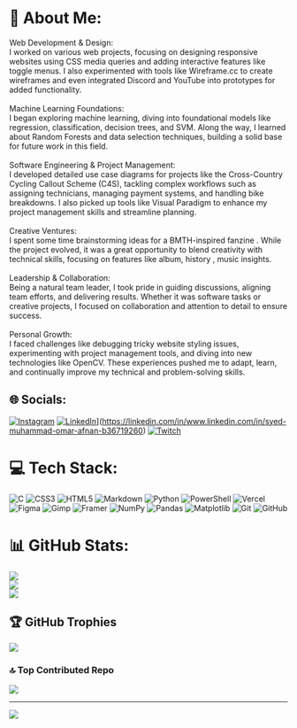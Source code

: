 # 💫 About Me:
Web Development & Design:<br>I worked on various web projects, focusing on designing responsive websites using CSS media queries and adding interactive features like toggle menus. I also experimented with tools like Wireframe.cc to create wireframes and even integrated Discord and YouTube into prototypes for added functionality.<br><br>Machine Learning Foundations:<br>I began exploring machine learning, diving into foundational models like regression, classification, decision trees, and SVM. Along the way, I learned about Random Forests and data selection techniques, building a solid base for future work in this field.<br><br>Software Engineering & Project Management:<br>I developed detailed use case diagrams for projects like the Cross-Country Cycling Callout Scheme (C4S), tackling complex workflows such as assigning technicians, managing payment systems, and handling bike breakdowns. I also picked up tools like Visual Paradigm to enhance my project management skills and streamline planning.<br><br>Creative Ventures:<br>I spent some time brainstorming ideas for a BMTH-inspired fanzine . While the project evolved, it was a great opportunity to blend creativity with technical skills, focusing on features like  album, history , music  insights.<br><br>Leadership & Collaboration:<br>Being a natural team leader, I took pride in guiding discussions, aligning team efforts, and delivering results. Whether it was software tasks or creative projects, I focused on collaboration and attention to detail to ensure success.<br><br>Personal Growth:<br>I faced challenges like debugging tricky website styling issues, experimenting with project management tools, and diving into new technologies like OpenCV. These experiences pushed me to adapt, learn, and continually improve my technical and problem-solving skills.


## 🌐 Socials:
[![Instagram](https://img.shields.io/badge/Instagram-%23E4405F.svg?logo=Instagram&logoColor=white)](https://instagram.com/syed_omar12) [![LinkedIn](https://img.shields.io/badge/LinkedIn-%230077B5.svg?logo=linkedin&logoColor=white)](https://linkedin.com/in/https://img.shields.io/badge/LinkedIn-%230077B5.svg?logo=linkedin&logoColor=white)](https://linkedin.com/in/www.linkedin.com/in/syed-muhammad-omar-afnan-b36719260) [![Twitch](https://img.shields.io/badge/Twitch-%239146FF.svg?logo=Twitch&logoColor=white)](https://twitch.tv/syedomar11) 

# 💻 Tech Stack:
![C](https://img.shields.io/badge/c-%2300599C.svg?style=for-the-badge&logo=c&logoColor=white) ![CSS3](https://img.shields.io/badge/css3-%231572B6.svg?style=for-the-badge&logo=css3&logoColor=white) ![HTML5](https://img.shields.io/badge/html5-%23E34F26.svg?style=for-the-badge&logo=html5&logoColor=white) ![Markdown](https://img.shields.io/badge/markdown-%23000000.svg?style=for-the-badge&logo=markdown&logoColor=white) ![Python](https://img.shields.io/badge/python-3670A0?style=for-the-badge&logo=python&logoColor=ffdd54) ![PowerShell](https://img.shields.io/badge/PowerShell-%235391FE.svg?style=for-the-badge&logo=powershell&logoColor=white) ![Vercel](https://img.shields.io/badge/vercel-%23000000.svg?style=for-the-badge&logo=vercel&logoColor=white) ![Figma](https://img.shields.io/badge/figma-%23F24E1E.svg?style=for-the-badge&logo=figma&logoColor=white) ![Gimp](https://img.shields.io/badge/Gimp-657D8B?style=for-the-badge&logo=gimp&logoColor=FFFFFF) ![Framer](https://img.shields.io/badge/Framer-black?style=for-the-badge&logo=framer&logoColor=blue) ![NumPy](https://img.shields.io/badge/numpy-%23013243.svg?style=for-the-badge&logo=numpy&logoColor=white) ![Pandas](https://img.shields.io/badge/pandas-%23150458.svg?style=for-the-badge&logo=pandas&logoColor=white) ![Matplotlib](https://img.shields.io/badge/Matplotlib-%23ffffff.svg?style=for-the-badge&logo=Matplotlib&logoColor=black) ![Git](https://img.shields.io/badge/git-%23F05033.svg?style=for-the-badge&logo=git&logoColor=white) ![GitHub](https://img.shields.io/badge/github-%23121011.svg?style=for-the-badge&logo=github&logoColor=white)
# 📊 GitHub Stats:
![](https://github-readme-stats.vercel.app/api?username=omar-afnan&theme=dark&hide_border=false&include_all_commits=true&count_private=true)<br/>
![](https://github-readme-streak-stats.herokuapp.com/?user=omar-afnan&theme=dark&hide_border=false)<br/>
![](https://github-readme-stats.vercel.app/api/top-langs/?username=omar-afnan&theme=dark&hide_border=false&include_all_commits=true&count_private=true&layout=compact)

## 🏆 GitHub Trophies
![](https://github-profile-trophy.vercel.app/?username=omar-afnan&theme=nord&no-frame=false&no-bg=true&margin-w=4)

### 🔝 Top Contributed Repo
![](https://github-contributor-stats.vercel.app/api?username=omar-afnan&limit=5&theme=dark&combine_all_yearly_contributions=true)

---
[![](https://visitcount.itsvg.in/api?id=omar-afnan&icon=9&color=2)](https://visitcount.itsvg.in)

<!-- Proudly created with GPRM ( https://gprm.itsvg.in ) -->
